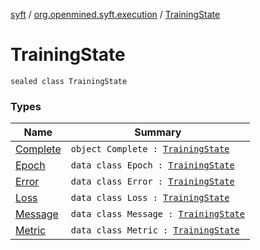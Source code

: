 [syft](../../index.md) / [org.openmined.syft.execution](../index.md) / [TrainingState](./index.md)

# TrainingState

`sealed class TrainingState`

### Types

| Name | Summary |
|---|---|
| [Complete](-complete.md) | `object Complete : `[`TrainingState`](./index.md) |
| [Epoch](-epoch/index.md) | `data class Epoch : `[`TrainingState`](./index.md) |
| [Error](-error/index.md) | `data class Error : `[`TrainingState`](./index.md) |
| [Loss](-loss/index.md) | `data class Loss : `[`TrainingState`](./index.md) |
| [Message](-message/index.md) | `data class Message : `[`TrainingState`](./index.md) |
| [Metric](-metric/index.md) | `data class Metric : `[`TrainingState`](./index.md) |
